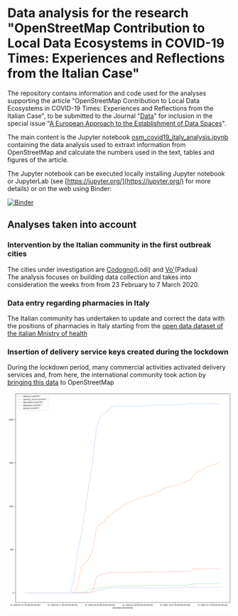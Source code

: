 # Data analysis for the research "OpenStreetMap Contribution to Local Data Ecosystems in COVID-19 Times: Experiences and Reflections from the Italian Case"

The repository contains information and code used for the analyses supporting the article "OpenStreetMap Contribution to Local Data Ecosystems in COVID-19 Times: Experiences and Reflections from the Italian Case", to be submitted to the Journal "[Data](https://www.mdpi.com/journal/data)" for inclusion in the special issue "[A European Approach to the Establishment of Data Spaces](https://www.mdpi.com/journal/data/special_issues/EU_DataSpaces)".

The main content is the Jupyter notebook [osm_covid19_italy_analysis.ipynb](https://github.com/napo/osm_covid19_italy/blob/main/osm_covid19_italy_analysis.ipynb) containing the data analysis used to extraxt information from OpenStreetMap and calculate the numbers used in the text, tables and figures of the article.

The Jupyter notebook can be executed locally installing Jupyter notebook or JupyterLab (see [https://jupyter.org/](https://jupyter.org/) for more details) or on the web using Binder:

[![Binder](https://mybinder.org/badge_logo.svg)](https://mybinder.org/v2/gh/napo/osm_covid19_italy/HEAD)


## Analyses taken into account 

### Intervention by the Italian community in the first outbreak cities
The cities under investigation are [Codogno](https://www.openstreetmap.org/#map=14/45.1667/9.6793)(Lodi) and [Vo'](https://www.openstreetmap.org/#map=16/45.3305/11.6422)(Padua)<br/>
The analysis focuses on building data collection and takes into consideration the weeks from from 23 February to 7 March 2020.

### Data entry regarding pharmacies in Italy 
The Italian community has undertaken to update and correct the data with the positions of pharmacies in Italy starting from the [open data dataset of the italian Mnistry of health](https://www.dati.salute.gov.it/dati/dettaglioDataset.jsp?menu=dati&idPag=5)

### Insertion of delivery service keys created during the lockdown
During the lockdown period, many commercial activities activated delivery services and, from here, the international community took action by [bringing this data](https://wiki.openstreetmap.org/wiki/COVID-19_-_How_to_Map#Keys_delivery.2C_takeaway.2C_drive-through_services) to OpenStreetMap

![](https://raw.githubusercontent.com/napo/osm_covid19_italy/main/img/tags_covid.png)



